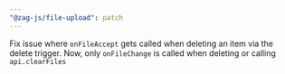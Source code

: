```yaml
---
"@zag-js/file-upload": patch
---
```


Fix issue where `onFileAccept` gets called when deleting an item via the delete trigger. Now, only `onFileChange` is
called when deleting or calling `api.clearFiles`
